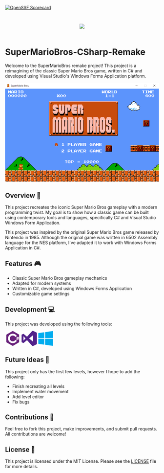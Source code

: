 [![OpenSSF Scorecard](https://api.scorecard.dev/projects/github.com/nberdy/SuperMarioBros-CSharp-Remake/badge)](https://scorecard.dev/viewer/?uri=github.com/{owner}/{repo})

&nbsp;
<div id="header" align="center">
  <img src="https://github.com/nberdy/SuperMarioBros-CSharp-Remake/blob/main/Resources/logo.png" width="300"/>
</div>
&nbsp;

# SuperMarioBros-CSharp-Remake

Welcome to the SuperMarioBros remake project! This project is a reimagining of the classic Super Mario Bros game, written in C# and developed using Visual Studio's Windows Forms Application platform.

<p align="center">
  <img src="https://github.com/Jack-Development/SuperMarioBros-CSharp-Remake/blob/main/Title.png?raw=true" alt="SuperMarioBros Remake Preview"/>
</p>

## Overview 📝

This project recreates the iconic Super Mario Bros gameplay with a modern programming twist. My goal is to show how a classic game can be built using contemporary tools and languages, specifically C# and Visual Studio Windows Form Application.

This project was inspired by the original Super Mario Bros game released by Nintendo in 1985. Although the original game was written in 6502 Assembly language for the NES platform, I've adapted it to work with Windows Forms Application in C#.

## Features 🎮

- Classic Super Mario Bros gameplay mechanics
- Adapted for modern systems
- Written in C#, developed using Windows Forms Application
- Customizable game settings

## Development 💻

This project was developed using the following tools:

<code><img height="50" src="https://github.com/devicons/devicon/blob/master/icons/csharp/csharp-plain.svg" alt="C#"></code>
<code><img height="50" src="https://github.com/devicons/devicon/blob/master/icons/visualstudio/visualstudio-plain.svg" alt="Visual Studio"></code>
<code><img height="50" src="https://github.com/devicons/devicon/blob/master/icons/windows8/windows8-original.svg" alt="Windows"></code>

## Future Ideas 🧠

This project only has the first few levels, however I hope to add the following:

- Finish recreating all levels
- Implement water movement
- Add level editor
- Fix bugs

## Contributions 🤝

Feel free to fork this project, make improvements, and submit pull requests. All contributions are welcome!

## License 📄

This project is licensed under the MIT License. Please see the [LICENSE](LICENSE) file for more details.
